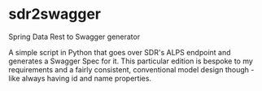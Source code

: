 # sdr2swagger
Spring Data Rest to Swagger generator

A simple script in Python that goes over SDR's ALPS endpoint and generates a Swagger Spec for it. This particular edition is bespoke to my requirements and a fairly consistent, conventional model design though - like always having id and name properties.
